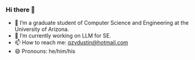 ### Hi there 👋

<!--
**qzydustin/qzydustin** is a ✨ _special_ ✨ repository because its `README.md` (this file) appears on your GitHub profile.

Here are some ideas to get you started:

- 🔭 I’m currently working on ...
- 🌱 I’m currently learning ...
- 👯 I’m looking to collaborate on ...
- 🤔 I’m looking for help with ...
- 💬 Ask me about ...
- 📫 How to reach me: ...
- 😄 Pronouns: ...
- ⚡ Fun fact: ...
-->

- 🔭 I’m a graduate student of Computer Science and Engineering at the University of Arizona.
- 🌱 I’m currently working on LLM for SE.
- 📫 How to reach me: qzydustin@hotmail.com
- 😄 Pronouns: he/him/his
